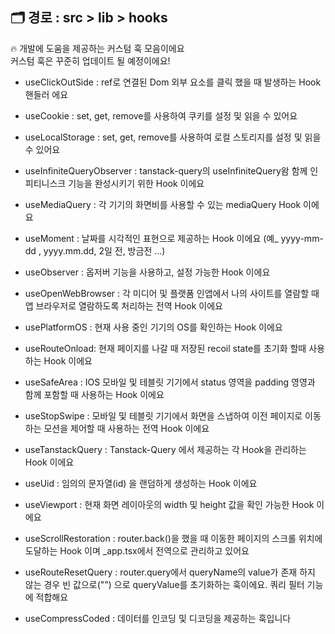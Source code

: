 ## 🗂️ 경로 : src > lib > hooks

🔥 개발에 도움을 제공하는 커스텀 훅 모음이에요<br/>
커스텀 훅은 꾸준히 업데이트 될 예정이에요!

- useClickOutSide : ref로 연결된 Dom 외부 요소를 클릭 했을 때 발생하는 Hook 핸들러 에요

- useCookie : set, get, remove를 사용하여 쿠키를 설정 및 읽을 수 있어요

- useLocalStorage : set, get, remove를 사용하여 로컬 스토리지를 설정 및 읽을 수 있어요

- useInfiniteQueryObserver : tanstack-query의 useInfiniteQuery왐 함께 인피티니스크 기능을 완성시키기 위한 Hook 이에요

- useMediaQuery : 각 기기의 화면비를 사용할 수 있는 mediaQuery Hook 이에요

- useMoment : 날짜를 시각적인 표현으로 제공하는 Hook 이에요 (예\_ yyyy-mm-dd , yyyy.mm.dd, 2일 전, 방금전 ...)

- useObserver : 옵저버 기능을 사용하고, 설정 가능한 Hook 이에요

- useOpenWebBrowser : 각 미디어 및 플랫폼 인앱에서 나의 사이트를 열람할 때 앱 브라우저로 열람하도록 처리하는 전역 Hook 이에요

- usePlatformOS : 현재 사용 중인 기기의 OS를 확인하는 Hook 이에요

- useRouteOnload: 현재 페이지를 나갈 때 저장된 recoil state를 초기화 할때 사용하는 Hook 이에요

- useSafeArea : IOS 모바일 및 테블릿 기기에서 status 영역을 padding 영영과 함께 포함할 때 사용하는 Hook 이에요

- useStopSwipe : 모바일 및 테블릿 기기에서 화면을 스냅하여 이전 페이지로 이동하는 모션을 제어할 때 사용하는 전역 Hook 이에요

- useTanstackQuery : Tanstack-Query 에서 제공하는 각 Hook을 관리하는 Hook 이에요

- useUid : 임의의 문자열(id) 을 랜덤하게 생성하는 Hook 이에요

- useViewport : 현재 화면 레이아웃의 width 및 height 값을 확인 가능한 Hook 이에요

- useScrollRestoration : router.back()을 했을 때 이동한 페이지의 스크롤 위치에 도달하는 Hook 이며 \_app.tsx에서 전역으로 관리하고 있어요

- useRouteResetQuery : router.query에서 queryName의 value가 존재 하지 않는 경우 빈 값으로("") 으로 queryValue를 초기화하는 훅이에요. 쿼리 필터 기능에 적합해요

- useCompressCoded : 데이터를 인코딩 및 디코딩을 제공하는 훅입니다
